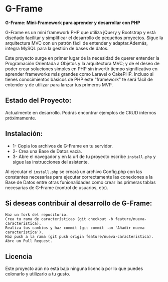 # G-Frame
<strong>G-Frame: Mini-Framework para aprender y desarrollar con PHP</strong>

G-Frame es un mini framework PHP que utiliza jQuery y Bootstrap y está diseñado facilitar y simplificar el desarrollo de pequeños proyectos. Sigue la arquitectura MVC con un patrón fácil de entender y adaptar.Además, integra MySQL para la gestión de bases de datos.

Este proyecto surge en primer lugar de la necesidad de querer entender la Programación Orientada a Objetos y la arquitectura MVC; y de el deseo de poder crear soluciones simples en PHP sin invertir tiempo significativo en aprender frameworks más grandes como Laravel o CakePHP. Incluso si tienes conocimientos básicos de PHP este "framework" te será fácil de entender y de utilizar para lanzar tus primeros MVP.

<h2>Estado del Proyecto:</h2>

Actualmente en desarrollo. 
Podrás encontrar ejemplos de CRUD internos próximamente.



<h2>Instalación:</h2>
<ul>
<li>1- Copia los archivos de G-Frame en tu servidor.</li>
<li>2- Crea una Base de Datos vacía.</li>
<li>3- Abre el navegador y en la url de tu proyecto escribe <code>install.php</code> y sigue las instrucciones del asistente.</li>
</ul>
Al ejecutar el <code>install.php</code> se creará un archivo Config.php con las constantes necesarias para ejecutar correctamente las conexiones a la Base de Datos entre otras funionalidades como crear las primeras tablas necesarias de G-Frame (control de usuarios, etc).

    


<h2>Si deseas contribuir al desarrollo de G-Frame:</h2>

    Haz un fork del repositorio.
    Crea tu rama de características (git checkout -b feature/nueva-caracteristica).
    Realiza tus cambios y haz commit (git commit -am 'Añadir nueva característica').
    Haz push a la rama (git push origin feature/nueva-caracteristica).
    Abre un Pull Request.

<h2>Licencia</h2>

Este proyecto aún no está bajo ninguna licencia por lo que puedes colonarlo y utilizarlo a tu gusto.
 
